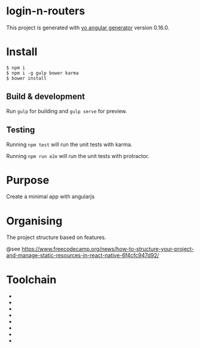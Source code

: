 # login-n-routers

This project is generated with [yo angular generator](https://github.com/yeoman/generator-angular)
version 0.16.0.

# Install

    $ npm i
    $ npm i -g gulp bower karma
    $ bower install


## Build & development

Run `gulp` for building and `gulp serve` for preview.

## Testing

Running `npm test` will run the unit tests with karma.

Running `npm run e2e` will run the unit tests with protractor.

# Purpose

Create a minimal app with angularjs 

# Organising

The project structure based on features.

@see https://www.freecodecamp.org/news/how-to-structure-your-project-and-manage-static-resources-in-react-native-6f4cfc947d92/

# Toolchain

- [angulajs (vanilla)]:https://angularjs.org/
- [yeoman]:https://yeoman.io/
- [protractor]:http://www.protractortest.org/#/
- [karma]:https://karma-runner.github.io/latest/index.html
- [gulp@3.n]:https://gulpjs.com/
- [sass]:https://sass-lang.com/
- [bootstrap]:https://getbootstrap.com/docs/3.3/
- [docker]:https://www.docker.com/